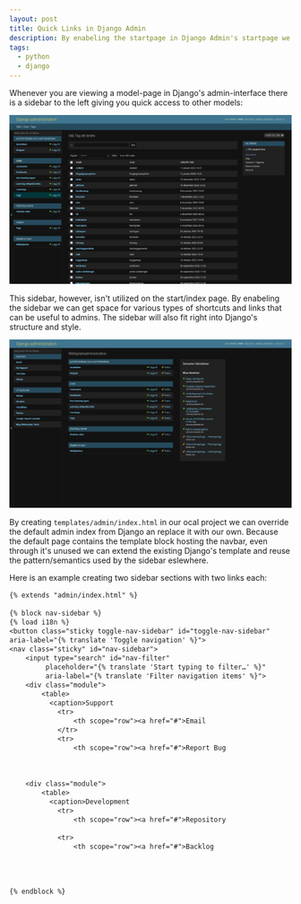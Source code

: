 ```yaml
---
layout: post
title: Quick Links in Django Admin
description: By enabeling the startpage in Django Admin's startpage we can get space for various type of shortcuts and links useful to admins that fits right into Django's structure and style.
tags:
  - python
  - django
---
```

Whenever you are viewing a model-page in Django's admin-interface there is a sidebar to the left giving you quick access to other models:

![Screenshot of the default sidebar on a model page.](/assets/django-admin-model-sidebar.png)

This sidebar, however, isn't utilized on the start/index page. By enabeling the sidebar we can get space for various types of shortcuts and links that can be useful to admins. The sidebar will also fit right into Django's structure and style.

![Screenshot of a sidebar with quick links on Django's admin index.](/assets/django-admin-index-sidebar.png)

By creating `templates/admin/index.html` in our ocal project we can override the default admin index from Django an replace it with our own. Because the default page contains the template block hosting the navbar, even through it's unused we can extend the existing Django's template and reuse the pattern/semantics used by the sidebar eslewhere.

Here is an example creating two sidebar sections with two links each:

<pre><code class="language-html">&#123;% extends "admin/index.html" %}

&#123;% block nav-sidebar %}
&#123;% load i18n %}
&lt;button class="sticky toggle-nav-sidebar" id="toggle-nav-sidebar" aria-label="&#123;% translate 'Toggle navigation' %}"></button>
&lt;nav class="sticky" id="nav-sidebar">
    &lt;input type="search" id="nav-filter"
         placeholder="&#123;% translate 'Start typing to filter…' %}"
         aria-label="&#123;% translate 'Filter navigation items' %}">
    &lt;div class="module">
        &lt;table>
          &lt;caption>Support</caption>
            &lt;tr>
                &lt;th scope="row">&lt;a href="#">Email</a></th>
            &lt;/tr>
            &lt;tr>
                &lt;th scope="row">&lt;a href="#">Report Bug</a></th>
            </tr>
        </table>
    </div>
    &lt;div class="module">
        &lt;table>
          &lt;caption>Development</caption>
            &lt;tr>
                &lt;th scope="row">&lt;a href="#">Repository</a></th>
            </tr>
            &lt;tr>
                &lt;th scope="row">&lt;a href="#">Backlog</a></th>
            </tr>
        </table>
    </div>
</nav>
&#123;% endblock %}</code></pre>
